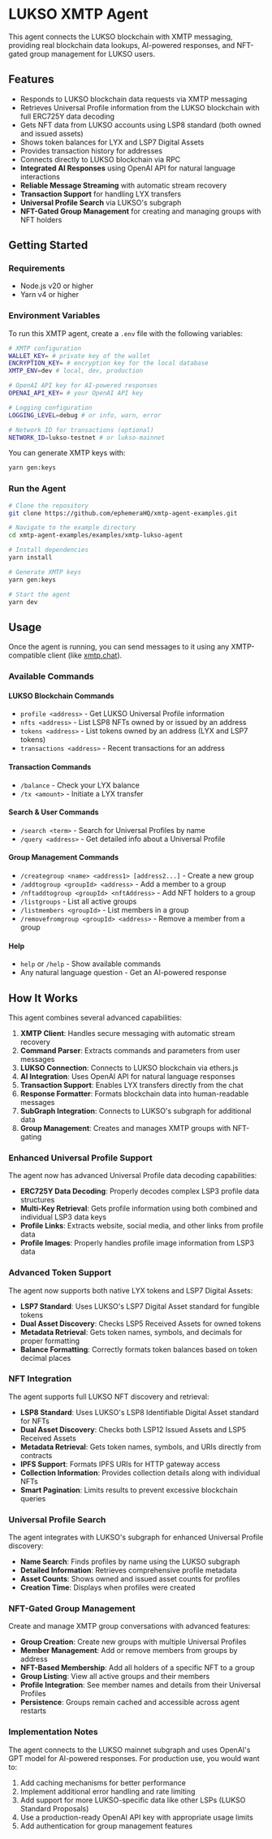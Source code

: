 # LUKSO XMTP Agent

This agent connects the LUKSO blockchain with XMTP messaging, providing real blockchain data lookups, AI-powered responses, and NFT-gated group management for LUKSO users.

## Features

- Responds to LUKSO blockchain data requests via XMTP messaging
- Retrieves Universal Profile information from the LUKSO blockchain with full ERC725Y data decoding
- Gets NFT data from LUKSO accounts using LSP8 standard (both owned and issued assets)
- Shows token balances for LYX and LSP7 Digital Assets
- Provides transaction history for addresses
- Connects directly to LUKSO blockchain via RPC
- **Integrated AI Responses** using OpenAI API for natural language interactions
- **Reliable Message Streaming** with automatic stream recovery
- **Transaction Support** for handling LYX transfers
- **Universal Profile Search** via LUKSO's subgraph
- **NFT-Gated Group Management** for creating and managing groups with NFT holders

## Getting Started

### Requirements

- Node.js v20 or higher
- Yarn v4 or higher

### Environment Variables

To run this XMTP agent, create a `.env` file with the following variables:

```bash
# XMTP configuration
WALLET_KEY= # private key of the wallet
ENCRYPTION_KEY= # encryption key for the local database
XMTP_ENV=dev # local, dev, production

# OpenAI API key for AI-powered responses
OPENAI_API_KEY= # your OpenAI API key

# Logging configuration
LOGGING_LEVEL=debug # or info, warn, error

# Network ID for transactions (optional)
NETWORK_ID=lukso-testnet # or lukso-mainnet
```

You can generate XMTP keys with:

```bash
yarn gen:keys
```

### Run the Agent

```bash
# Clone the repository
git clone https://github.com/ephemeraHQ/xmtp-agent-examples.git

# Navigate to the example directory
cd xmtp-agent-examples/examples/xmtp-lukso-agent

# Install dependencies
yarn install

# Generate XMTP keys
yarn gen:keys

# Start the agent
yarn dev
```

## Usage

Once the agent is running, you can send messages to it using any XMTP-compatible client (like [xmtp.chat](https://xmtp.chat)).

### Available Commands

#### LUKSO Blockchain Commands

- `profile <address>` - Get LUKSO Universal Profile information
- `nfts <address>` - List LSP8 NFTs owned by or issued by an address
- `tokens <address>` - List tokens owned by an address (LYX and LSP7 tokens)
- `transactions <address>` - Recent transactions for an address

#### Transaction Commands

- `/balance` - Check your LYX balance
- `/tx <amount>` - Initiate a LYX transfer

#### Search & User Commands

- `/search <term>` - Search for Universal Profiles by name
- `/query <address>` - Get detailed info about a Universal Profile

#### Group Management Commands

- `/creategroup <name> <address1> [address2...]` - Create a new group
- `/addtogroup <groupId> <address>` - Add a member to a group
- `/nftaddtogroup <groupId> <nftAddress>` - Add NFT holders to a group
- `/listgroups` - List all active groups
- `/listmembers <groupId>` - List members in a group
- `/removefromgroup <groupId> <address>` - Remove a member from a group

#### Help

- `help` or `/help` - Show available commands
- Any natural language question - Get an AI-powered response

## How It Works

This agent combines several advanced capabilities:

1. **XMTP Client**: Handles secure messaging with automatic stream recovery
2. **Command Parser**: Extracts commands and parameters from user messages
3. **LUKSO Connection**: Connects to LUKSO blockchain via ethers.js
4. **AI Integration**: Uses OpenAI API for natural language responses
5. **Transaction Support**: Enables LYX transfers directly from the chat
6. **Response Formatter**: Formats blockchain data into human-readable messages
7. **SubGraph Integration**: Connects to LUKSO's subgraph for additional data
8. **Group Management**: Creates and manages XMTP groups with NFT-gating

### Enhanced Universal Profile Support

The agent now has advanced Universal Profile data decoding capabilities:

- **ERC725Y Data Decoding**: Properly decodes complex LSP3 profile data structures
- **Multi-Key Retrieval**: Gets profile information using both combined and individual LSP3 data keys
- **Profile Links**: Extracts website, social media, and other links from profile data
- **Profile Images**: Properly handles profile image information from LSP3 data

### Advanced Token Support

The agent now supports both native LYX tokens and LSP7 Digital Assets:

- **LSP7 Standard**: Uses LUKSO's LSP7 Digital Asset standard for fungible tokens
- **Dual Asset Discovery**: Checks LSP5 Received Assets for owned tokens
- **Metadata Retrieval**: Gets token names, symbols, and decimals for proper formatting
- **Balance Formatting**: Correctly formats token balances based on token decimal places

### NFT Integration

The agent supports full LUKSO NFT discovery and retrieval:

- **LSP8 Standard**: Uses LUKSO's LSP8 Identifiable Digital Asset standard for NFTs
- **Dual Asset Discovery**: Checks both LSP12 Issued Assets and LSP5 Received Assets
- **Metadata Retrieval**: Gets token names, symbols, and URIs directly from contracts
- **IPFS Support**: Formats IPFS URIs for HTTP gateway access
- **Collection Information**: Provides collection details along with individual NFTs
- **Smart Pagination**: Limits results to prevent excessive blockchain queries

### Universal Profile Search

The agent integrates with LUKSO's subgraph for enhanced Universal Profile discovery:

- **Name Search**: Finds profiles by name using the LUKSO subgraph
- **Detailed Information**: Retrieves comprehensive profile metadata
- **Asset Counts**: Shows owned and issued asset counts for profiles
- **Creation Time**: Displays when profiles were created

### NFT-Gated Group Management

Create and manage XMTP group conversations with advanced features:

- **Group Creation**: Create new groups with multiple Universal Profiles
- **Member Management**: Add or remove members from groups by address
- **NFT-Based Membership**: Add all holders of a specific NFT to a group
- **Group Listing**: View all active groups and their members
- **Profile Integration**: See member names and details from their Universal Profiles
- **Persistence**: Groups remain cached and accessible across agent restarts

### Implementation Notes

The agent connects to the LUKSO mainnet subgraph and uses OpenAI's GPT model for AI-powered responses. For production use, you would want to:

1. Add caching mechanisms for better performance
2. Implement additional error handling and rate limiting
3. Add support for more LUKSO-specific data like other LSPs (LUKSO Standard Proposals)
4. Use a production-ready OpenAI API key with appropriate usage limits
5. Add authentication for group management features
